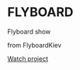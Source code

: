 # FLYBOARD
Flyboard show

from FlyboardKiev

<a href="https://serhiihaniuk.github.io/FlyboardKiev-/app/index.html">Watch project</a>
